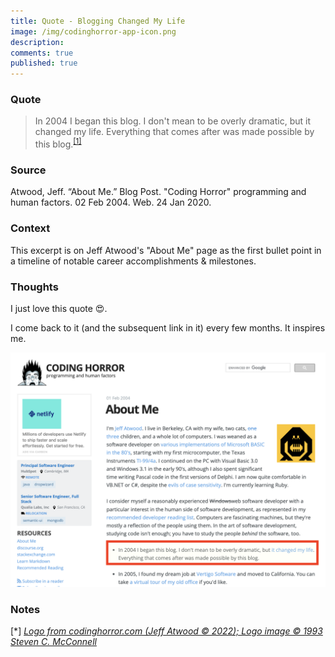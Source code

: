 ```yaml
---
title: Quote - Blogging Changed My Life
image: /img/codinghorror-app-icon.png
description: 
comments: true
published: true
---
```


### Quote
> In 2004 I began this blog. I don't mean to be overly dramatic, but it changed my life. Everything that comes after was made possible by this blog.<sup>[[1]](#atwood-about-me)</sup>


### Source
Atwood, Jeff. “About Me.” Blog Post. "Coding Horror" programming and human factors. 02 Feb 2004. Web. 24 Jan 2020.

### Context 
This excerpt is on Jeff Atwood's "About Me" page as the first bullet point in a timeline of notable career accomplishments & milestones.

### Thoughts
I just love this quote 😍.  

I come back to it (and the subsequent link in it) every few months.  It inspires me.

<img src="/img/atwood-blogging-changed-my-life-screenshot.png">


### Notes
[<a name="series-photo">\*</a>] [*Logo from codinghorror.com (Jeff Atwood © 2022); Logo image © 1993 Steven C. McConnell*][coding-horror-logo]


[atwood-about-me]: https://blog.codinghorror.com/about-me/
[atwood-blogging-advice]: https://blog.codinghorror.com/how-to-achieve-ultimate-blog-success-in-one-easy-step/ 
[coding-horror-logo]: https://blog.codinghorror.com/assets/images/codinghorror-app-icon.png?v=040b72cd1f
